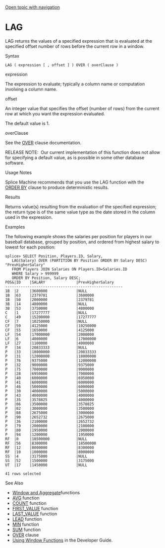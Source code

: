 [Open topic with navigation](../../../index.html#Shared/SQLReference/BuiltInFcns/Lag.html)

[]()LAG
=======

<span class="CodeFont">LAG</span> returns the values of a specified expression that is evaluated at the specified offset number of rows before the current row in a window.

Syntax

``` FcnSyntax
LAG ( expression [ , offset ] ) OVER ( overClause )
```

expression

The expression to evaluate; typically a column name or computation involving a column name.

offset

An integer value that specifies the offset (number of rows) from the current row at which you want the expression evaluated.

The default value is 1.

overClause

See the <span class="CodeFont">[OVER](../Clauses/Over.html)</span> clause documentation.

<span class="autonumber"><span class="noteAutoNum">RELEASE NOTE:  </span></span>Our current implementation of this function does not allow for specifying a default value, as is possible in some other database software.

Usage Notes

Splice Machine recommends that you use the <span class="CodeFont">LAG</span> function with the <span class="CodeFont">[ORDER BY](../Clauses/OrderBy.html)</span> clause to produce deterministic results.

Results

Returns value(s) resulting from the evaluation of the specified expression; the return type is of the same value type as the date stored in the column used in the expression.

Examples

The following example shows the salaries per position for players in our baseball database, grouped by position, and ordered from highest salary to lowest for each position:

``` Example
splice> SELECT Position, Players.ID, Salary,
   LAG(Salary) OVER (PARTITION BY Position ORDER BY Salary DESC) "PrevHigherSalary"
   FROM Players JOIN Salaries ON Players.ID=Salaries.ID
   WHERE Salary > 999999
   ORDER BY Position, Salary DESC;
POS&|ID    |SALARY              |PrevHigherSalary    
-----------------------------------------------------
1B  |2     |3600000             |NULL                
1B  |63    |2379781             |3600000             
1B  |50    |2000000             |2379781             
3B  |14    |4800000             |NULL                
3B  |53    |3750000             |4800000             
C   |1     |17277777            |NULL                
C   |49    |15200000            |17277777            
CF  |7     |10250000            |NULL                
CF  |59    |4125000             |10250000            
CF  |55    |1650000             |4125000             
LF  |54    |17000000            |2000000             
LF  |6     |4000000             |17000000            
LF  |27    |1100000             |4000000             
P   |34    |20833333            |NULL                
P   |33    |18000000            |20833333            
P   |31    |12000000            |18000000            
P   |76    |9375000             |12000000            
P   |32    |9000000             |9375000             
P   |75    |7000000             |9000000             
P   |28    |6950000             |7000000             
P   |40    |6000000             |6950000             
P   |41    |6000000             |6000000             
P   |46    |5000000             |6000000             
P   |30    |4000000             |5000000             
P   |43    |4000000             |4000000             
P   |35    |3578825             |4000000             
P   |86    |3500000             |3578825             
P   |82    |3000000             |3500000             
P   |88    |2675000             |3000000             
P   |90    |2652732             |2675000             
P   |36    |2100000             |2652732             
P   |79    |2000000             |2100000             
P   |80    |1950000             |2000000             
P   |94    |1200000             |1950000             
RF  |8     |18500000            |NULL                
RF  |56    |8300000             |18500000            
RF  |12    |8000000             |8300000             
RF  |10    |1000000             |8000000             
SS  |4     |3175000             |NULL                
SS  |52    |1500000             |3175000             
UT  |17    |1450000             |NULL                

41 rows selected
```

See Also

-   [Window and Aggregate](Intro.WindowAggregrateFcns.html)functions
-   [<span class="CodeFont">AVG</span>](Avg.html) function
-   [<span class="CodeFont">COUNT</span>](Count.html) function
-   <span class="CodeFont">[FIRST\_VALUE](FirstValue.html)</span> function
-   <span class="CodeFont">[LAST\_VALUE](LastValue.html)</span> function
-   <span class="CodeFont">[LEAD](Lead.html)</span> function
-   [<span class="CodeFont">MIN</span>](Min.html) function
-   [<span class="CodeFont">SUM</span>](Sum.html) function
-   [<span class="CodeFont">OVER</span>](../Clauses/Over.html) clause
-   <span class="ItalicFont">[Using Window Functions](../../Developers/Fundamentals/UsingWindowFunctions.html)</span> in the <span class="ItalicFont">Developer Guide</span>.

 


